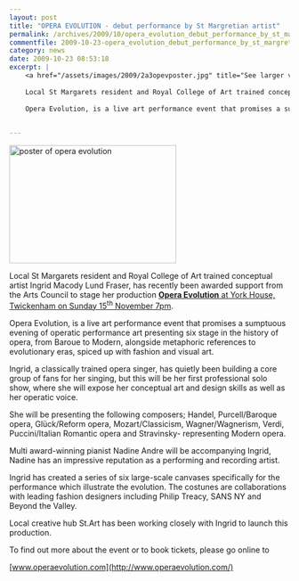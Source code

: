 ```yaml
---
layout: post
title: "OPERA EVOLUTION - debut performance by St Margretian artist"
permalink: /archives/2009/10/opera_evolution_debut_performance_by_st_margretian.html
commentfile: 2009-10-23-opera_evolution_debut_performance_by_st_margretian
category: news
date: 2009-10-23 08:53:18
excerpt: |
    <a href="/assets/images/2009/2a3opevposter.jpg" title="See larger version of - poster of opera evolution"><img src="/assets/images/2009/2a3opevposter_thumb.jpg" width="300" height="212" alt="poster of opera evolution" class="photo center" /></a>
    
    Local St Margarets resident and Royal College of Art trained conceptual artist Ingrid Macody Lund Fraser, has recently been awarded support from the Arts Council to stage her production <a href="https://stmargarets.london/event/fair/200705142249">*Opera Evolution* at York House, Twickenham on Sunday 15<sup>th</sup> November 7pm</a>
    
    Opera Evolution, is a live art performance event that promises a sumptuous evening of operatic performance art presenting six stage in the history of opera, from Baroue to Modern, alongside metaphoric references to evolutionary eras, spiced up with fashion and visual art.
    

---
```


<a href="/assets/images/2009/2a3opevposter.jpg" title="See larger version of - poster of opera evolution"><img src="/assets/images/2009/2a3opevposter_thumb.jpg" width="300" height="212" alt="poster of opera evolution" class="photo center" /></a>

Local St Margarets resident and Royal College of Art trained conceptual artist Ingrid Macody Lund Fraser, has recently been awarded support from the Arts Council to stage her production [**Opera Evolution** at York House, Twickenham on Sunday 15<sup>th</sup> November 7pm](/event/fair/200705142249).

Opera Evolution, is a live art performance event that promises a sumptuous evening of operatic performance art presenting six stage in the history of opera, from Baroue to Modern, alongside metaphoric references to evolutionary eras, spiced up with fashion and visual art.

Ingrid, a classically trained opera singer, has quietly been building a core group of fans for her singing, but this will be her first professional solo show, where she will expose her conceptual art and design skills as well as her operatic voice.

She will be presenting the following composers; Handel, Purcell/Baroque opera, Glück/Reform opera, Mozart/Classicism, Wagner/Wagnerism, Verdi, Puccini/Italian Romantic opera and Stravinsky- representing Modern opera.

Multi award-winning pianist Nadine Andre will be accompanying Ingrid, Nadine has an impressive reputation as a performing and recording artist.

Ingrid has created a series of six large-scale canvases specifically for the performance which illustrate the evolution. The costunes are collaborations with leading fashion designers including Philip Treacy, SANS NY and Beyond the Valley.

Local creative hub St.Art has been working closely with Ingrid to launch this production.

To find out more about the event or to book tickets, please go online to

[www.operaevolution.com](http://www.operaevolution.com/)
